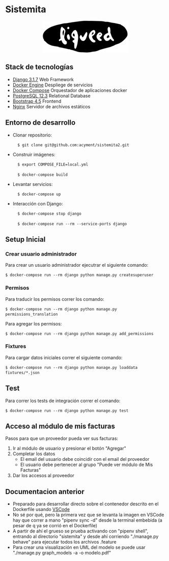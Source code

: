 # Sistemita

<p align="center">
  <img src="sistemita/static/images/logo-top-dark.png" />
</p>

## Stack de tecnologías

- [Django 3.1.7](https://www.djangoproject.com/) Web Framework
- [Docker Engine](https://www.docker.com/) Despliege de servicios
- [Docker Compose](https://docs.docker.com/compose/) Orquestador de aplicaciones docker
- [PostgreSQL 12.3](https://www.postgresql.org/) Relational Database
- [Bootstrap 4.5](https://getbootstrap.com/) Frontend
- [Nginx](https://www.nginx.com/) Servidor de archivos estáticos

## Entorno de desarrollo

- Clonar repositorio:

		$ git clone git@github.com:acyment/sistemita2.git

- Construir imágenes:

		$ export COMPOSE_FILE=local.yml

		$ docker-compose build

- Levantar servicios:

		$ docker-compose up

- Interacción con Django:

		$ docker-compose stop django

		$ docker-compose run --rm --service-ports django

## Setup Inicial

### Crear usuario administrador

Para crear un usuario administrador ejecutrar el siguiente comando:

	$ docker-compose run --rm django python manage.py createsuperuser

### Permisos

Para traducir los permisos correr los comando:

	$ docker-compose run --rm django python manage.py permissions_translation

Para agregar los permisos:

	$ docker-compose run --rm django python manage.py add_permissions


### Fixtures

Para cargar datos iniciales correr el siguiente comando:

	$ docker-compose run --rm django python manage.py loaddata fixtures/*.json

## Test

Para correr los tests de integración correr el comando:

	$ docker-compose run --rm django python manage.py test

## Acceso al módulo de mis facturas

Pasos para que un proveedor pueda ver sus facturas:

1. Ir al módulo de usuario y presionar el botón "Agregar"
2. Completar los datos
   * El email del usuario debe coincidir con el email del proveedor
   * El usuario debe pertenecer al grupo "Puede ver módulo de Mis Facturas"
3. Dar los accesos al proveedor

## Documentacion anterior

- Preparado para desarrollar directo sobre el contenedor descrito en el Dockerfile usando [VSCode](https://code.visualstudio.com/docs/remote/containers)
- No sé por qué, pero la primera vez que se levanta la imagen en VSCode hay que correr a mano "pipenv sync -d" desde la terminal embebida (a pesar de q ya se corrió en el Dockerfile)
- A partir de ahí el grueso se prueba activando con "pipenv shell", entrando al directorio "sistemita" y desde ahí corriendo "./manage.py behave" para ejecutar todos los archivos .feature
- Para crear una visualización en UML del modelo se puede usar "./manage.py graph_models -a -o modelo.pdf"
